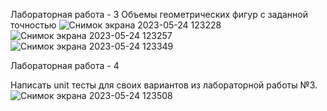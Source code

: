 Лабораторная работа - 3
Объемы геометрических фигур с заданной точностью
![Снимок экрана 2023-05-24 123228](https://github.com/mshver/flask-and-unittest/assets/124805241/74445ea1-c51a-444c-8940-4727891c396d)
![Снимок экрана 2023-05-24 123257](https://github.com/mshver/flask-and-unittest/assets/124805241/80dc6acb-99a0-4bdb-a807-0ef9717dfdda)
![Снимок экрана 2023-05-24 123349](https://github.com/mshver/flask-and-unittest/assets/124805241/ab0c7f33-5b30-4783-9f06-4b530ee79e1a)

Лабораторная работа - 4

Написать unit тесты для своих вариантов из лабораторной работы №3.
![Снимок экрана 2023-05-24 123508](https://github.com/mshver/flask-and-unittest/assets/124805241/85c87800-1ad2-4dc0-8c11-fca8bd94f874)
